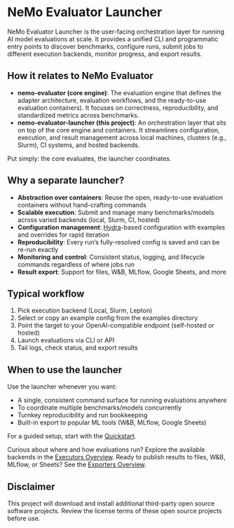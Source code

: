 # NeMo Evaluator Launcher

NeMo Evaluator Launcher is the user-facing orchestration layer for running AI model evaluations at scale. It provides a unified CLI and programmatic entry points to discover benchmarks, configure runs, submit jobs to different execution backends, monitor progress, and export results.

## How it relates to NeMo Evaluator

- **nemo-evaluator (core engine)**: The evaluation engine that defines the adapter architecture, evaluation workflows, and the ready-to-use evaluation containers). It focuses on correctness, reproducibility, and standardized metrics across benchmarks.
- **nemo-evaluator-launcher (this project)**: An orchestration layer that sits on top of the core engine and containers. It streamlines configuration, execution, and result management across local machines, clusters (e.g., Slurm), CI systems, and hosted backends.

Put simply: the core evaluates, the launcher coordinates.

## Why a separate launcher?

- **Abstraction over containers**: Reuse the open, ready-to-use evaluation containers without hand-crafting commands
- **Scalable execution**: Submit and manage many benchmarks/models across varied backends (local, Slurm, CI, hosted)
- **Configuration management**: [Hydra](https://hydra.cc/docs/intro/)-based configuration with examples and overrides for rapid iteration
- **Reproducibility**: Every run’s fully-resolved config is saved and can be re-run exactly
- **Monitoring and control**: Consistent status, logging, and lifecycle commands regardless of where jobs run
- **Result export**: Support for files, W&B, MLflow, Google Sheets, and more

## Typical workflow

1. Pick execution backend (Local, Slurm, Lepton)
2. Select or copy an example config from the examples directory
3. Point the target to your OpenAI-compatible endpoint (self-hosted or hosted)
4. Launch evaluations via CLI or API
5. Tail logs, check status, and export results

## When to use the launcher

Use the launcher whenever you want:
- A single, consistent command surface for running evaluations anywhere
- To coordinate multiple benchmarks/models concurrently
- Turnkey reproducibility and run bookkeeping 
- Built-in export to popular ML tools (W&B, MLflow, Google Sheets)

For a guided setup, start with the [Quickstart](quickstart.md).

Curious about where and how evaluations run? Explore the available backends in the [Executors Overview](executors/overview.md). Ready to publish results to files, W&B, MLflow, or Sheets? See the [Exporters Overview](exporters/overview.md).


## Disclaimer

This project will download and install additional third-party open source software projects. Review the license terms of these open source projects before use.
